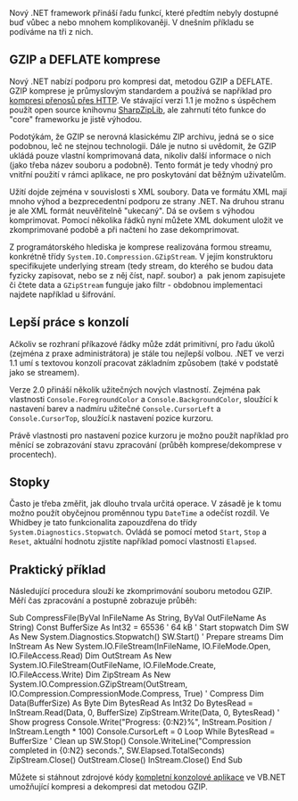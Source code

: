 <!-- dcterms:identifier = aspnetcz#43 -->
<!-- dcterms:title = Komprese, stopky a lepší práce s konzolí ve Whidbey -->
<!-- dcterms:abstract = Jednoduchý prográmek ilustrující některé novinky v .NET 2.0 (Whidbey) -->
<!-- np9:categoryId = 1 -->
<!-- x4w:category = Tipy, triky -->
<!-- np9:authorId = 1 -->
<!-- np9:authorEmail = michal.valasek@altairis.cz -->
<!-- dcterms:creator = Michal Altair Valášek -->
<!-- dcterms:created = 2005-08-05T22:37:54.79+02:00 -->
<!-- dcterms:dateAccepted = 2005-08-05T22:37:54.79+02:00 -->

Nový .NET framework přináší řadu funkcí, které předtím nebyly dostupné buď vůbec a nebo mnohem komplikovaněji. V dnešním příkladu se podíváme na tři z nich.

## GZIP a DEFLATE komprese

Nový .NET nabízí podporu pro kompresi dat, metodou GZIP a DEFLATE. GZIP komprese je průmyslovým standardem a používá se například pro [kompresi přenosů přes HTTP](/entry/article-20050102.aspx). Ve stávající verzi 1.1 je možno s úspěchem použít open source knihovnu [SharpZipLib](http://www.icsharpcode.net/OpenSource/SharpZipLib/Default.aspx), ale zahrnutí této funkce do "core" frameworku je jistě výhodou.

Podotýkám, že GZIP se nerovná klasickému ZIP archivu, jedná se o sice podobnou, leč ne stejnou technologii. Dále je nutno si uvědomit, že GZIP ukládá pouze vlastní komprimovaná data, nikoliv další informace o nich (jako třeba název souboru a podobně). Tento formát je tedy vhodný pro vnitřní použití v rámci aplikace, ne pro poskytování dat běžným uživatelům.

Užití dojde zejména v souvislosti s XML soubory. Data ve formátu XML mají mnoho výhod a bezprecedentní podporu ze strany .NET. Na druhou stranu je ale XML formát neuvěřitelně "ukecaný". Dá se ovšem s výhodou komprimovat. Pomocí několika řádků nyní můžete XML dokument uložit ve zkomprimované podobě a při načtení ho zase dekomprimovat.

Z programátorského hlediska je komprese realizována formou streamu, konkrétně třídy `System.IO.Compression.GZipStream`. V jejím konstruktoru specifikujete underlying stream (tedy stream, do kterého se budou data fyzicky zapisovat, nebo se z něj číst, např. soubor) a  pak jenom zapisujete či čtete data a `GZipStream` funguje jako filtr - obdobnou implementaci najdete například u šifrování.

## Lepší práce s konzolí

Ačkoliv se rozhraní příkazové řádky může zdát primitivní, pro řadu úkolů (zejména z praxe administrátora) je stále tou nejlepší volbou. .NET ve verzi 1.1 umí s textovou konzolí pracovat základním způsobem (také v podstatě jako se streamem).

Verze 2.0 přináší několik užitečných nových vlastností. Zejména pak vlastnosti `Console.ForegroundColor` a `Console.BackgroundColor`, sloužící k nastavení barev a nadmíru užitečné `Console.CursorLeft` a `Console.CursorTop`, sloužící.k nastavení pozice kurzoru.

Právě vlastnosti pro nastavení pozice kurzoru je možno použít například pro měnící se zobrazování stavu zpracování (průběh komprese/dekomprese v procentech).

## Stopky

Často je třeba změřit, jak dlouho trvala určitá operace. V zásadě je k tomu možno použít obyčejnou proměnnou typu `DateTime` a odečíst rozdíl. Ve Whidbey je tato funkcionalita zapouzdřena do třídy `System.Diagnostics.Stopwatch`. Ovládá se pomocí metod `Start`, `Stop` a `Reset`, aktuální hodnotu zjistíte například pomocí vlastnosti `Elapsed`.

## Praktický příklad

Následující procedura slouží ke zkomprimování souboru metodou GZIP. Měří čas zpracování a postupně zobrazuje průběh:

Sub CompressFile(ByVal InFileName As String, ByVal OutFileName As String) Const BufferSize As Int32 = 65536 ' 64 kB ' Start stopwatch Dim SW As New System.Diagnostics.Stopwatch() SW.Start() ' Prepare streams Dim InStream As New System.IO.FileStream(InFileName, IO.FileMode.Open, IO.FileAccess.Read) Dim OutStream As New System.IO.FileStream(OutFileName, IO.FileMode.Create, IO.FileAccess.Write) Dim ZipStream As New System.IO.Compression.GZipStream(OutStream, IO.Compression.CompressionMode.Compress, True) ' Compress Dim Data(BufferSize) As Byte Dim BytesRead As Int32 Do BytesRead = InStream.Read(Data, 0, BufferSize) ZipStream.Write(Data, 0, BytesRead) ' Show progress Console.Write("Progress: {0:N2}%", InStream.Position / InStream.Length * 100) Console.CursorLeft = 0 Loop While BytesRead = BufferSize ' Clean up SW.Stop() Console.WriteLine("Compression completed in {0:N2} seconds.", SW.Elapsed.TotalSeconds) ZipStream.Close() OutStream.Close() InStream.Close() End Sub

Můžete si stáhnout zdrojové kódy [kompletní konzolové aplikace](https://www.cdn.altairis.cz/Blog/2005/20050805-cgz.zip) ve VB.NET umožňující kompresi a dekompresi dat metodou GZIP.